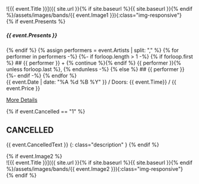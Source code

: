 <div class="col-md-3" markdown="1">
 ![{{ event.Title }}]({{ site.url }}{% if site.baseurl %}{{ site.baseurl }}{% endif %}/assets/images/bands/{{ event.Image1 }}){:class="img-responsive"}
</div>

<div class="col-md-6 px-5" markdown="1">
<!-- PERFORMERS -->
{% if event.Presents %}<h5>{{ event.Presents }}</h5>{% endif %}
{% assign performers = event.Artists | split: "," %}
{% for performer in performers -%}
  {%- if forloop.length > 1 -%}
    {% if forloop.first %}
## {{ performer }} + {% continue %}{% endif %} {{ performer }}{% unless forloop.last %}, {% endunless -%}
  {% else %}
## {{ performer }}
  {%- endif -%}
{% endfor %}

<div class="event-date" markdown="1">
{{ event.Date | date: "%A %d %B %Y" }} <span style="color: #000">/</span> Doors: {{ event.Time}} <span style="color: #000">/</span> {{ event.Price }}
</div>

<a href="{{ site.url }}{% if site.baseurl %}{{ site.baseurl }}{% endif %}/events/{{ event.Date | date: '%b-%Y' | downcase }}" class="btn btn-primary btn-lg active" role="button" aria-pressed="true">More Details</a>

{% if event.Cancelled == "1"  %}
## CANCELLED
{{ event.CancelledText }}
{: class="description" }
{% endif %} <!-- if cancelled -->
</div>
{% if event.Image2  %}
<div class="col-md-3" markdown="1">
 ![{{ event.Title }}]({{ site.url }}{% if site.baseurl %}{{ site.baseurl }}{% endif %}/assets/images/bands/{{ event.Image2 }}){:class="img-responsive"}
</div>
{% endif %}